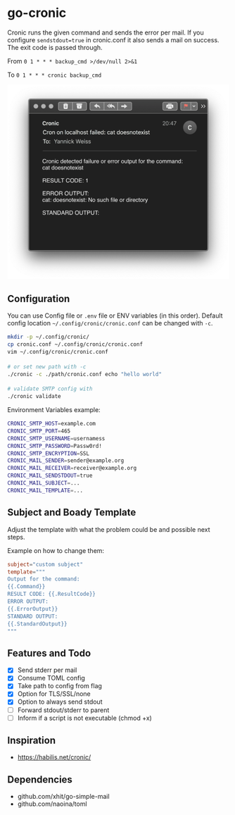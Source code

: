 # go-cronic
Cronic runs the given command and sends the error per mail.
If you configure `sendstdout=true` in cronic.conf it also sends a mail on success.
The exit code is passed through.

From `0 1 * * * backup_cmd >/dev/null 2>&1`

To `0 1 * * * cronic backup_cmd`


![screenshot](shot.png)

## Configuration
You can use Config file or `.env` file or ENV variables (in this order).
Default config location `~/.config/cronic/cronic.conf` can be changed with `-c`.

```bash
mkdir -p ~/.config/cronic/
cp cronic.conf ~/.config/cronic/cronic.conf
vim ~/.config/cronic/cronic.conf

# or set new path with -c
./cronic -c ./path/cronic.conf echo "hello world"

# validate SMTP config with
./cronic validate
```

Environment Variables example:
```bash
CRONIC_SMTP_HOST=example.com
CRONIC_SMTP_PORT=465
CRONIC_SMTP_USERNAME=usernamess
CRONIC_SMTP_PASSWORD=Passw0rd!
CRONIC_SMTP_ENCRYPTION=SSL
CRONIC_MAIL_SENDER=sender@example.org
CRONIC_MAIL_RECEIVER=receiver@example.org
CRONIC_MAIL_SENDSTDOUT=true
CRONIC_MAIL_SUBJECT=...
CRONIC_MAIL_TEMPLATE=...
```


## Subject and Boady Template
Adjust the template with what the problem could be and possible next steps.

Example on how to change them:
```toml
subject="custom subject"
template="""
Output for the command:
{{.Command}}
RESULT CODE: {{.ResultCode}}
ERROR OUTPUT:
{{.ErrorOutput}}
STANDARD OUTPUT:
{{.StandardOutput}}
"""

```

## Features and Todo
- [x] Send stderr per mail
- [x] Consume TOML config
- [x] Take path to config from flag
- [x] Option for TLS/SSL/none
- [x] Option to always send stdout
- [ ] Forward stdout/stderr to parent
- [ ] Inform if a script is not executable (chmod +x)

## Inspiration
* https://habilis.net/cronic/

## Dependencies
* github.com/xhit/go-simple-mail
* github.com/naoina/toml
